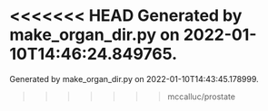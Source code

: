 <<<<<<< HEAD
Generated by make_organ_dir.py on 2022-01-10T14:46:24.849765.
=======
Generated by make_organ_dir.py on 2022-01-10T14:43:45.178999.
>>>>>>> mccalluc/prostate
